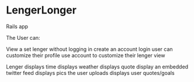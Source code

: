 # LengerLonger
Rails app

The User can:

  View a set lenger without logging in 
  create an account
  login
  user can customize their profile
  use account to customize their lenger view
  
Lenger
  displays time
  displays weather
  displays quote
  display an embedded twitter feed
  displays pics the user uploads
  displays user quotes/goals
  

